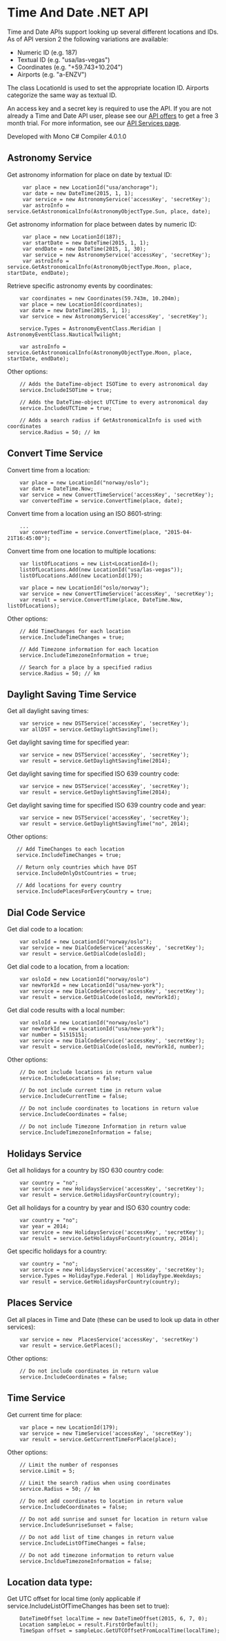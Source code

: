 Time And Date .NET API
======================================

Time and Date APIs support looking up several different locations and IDs. As of API version 2 the following variations are available:

* Numeric ID (e.g. 187)
* Textual ID (e.g. "usa/las-vegas")
* Coordinates (e.g. "+59.743+10.204")
* Airports (e.g. "a-ENZV")

The class LocationId is used to set the appropriate location ID. Airports categorize the same way as textual ID.

An access key and a secret key is required to use the API. If you are not already a Time and Date API user, please see our [API offers](https://services.timeanddate.com/api/packages/) to get a free 3 month trial. For more information, see our [API Services page](https://services.timeanddate.com/).

Developed with Mono C# Compiler 4.0.1.0 

Astronomy Service
--------------------------------------
  
Get astronomy information for place on date by textual ID:
         
         var place = new LocationId("usa/anchorage");
         var date = new DateTime(2015, 1, 1);
         var service = new AstronomyService('accessKey', 'secretKey');
         var astroInfo = service.GetAstronomicalInfo(AstronomyObjectType.Sun, place, date);
         
Get astronomy information for place between dates by numeric ID:
 
         var place = new LocationId(187);
         var startDate = new DateTime(2015, 1, 1);
         var endDate = new DateTime(2015, 1, 30);
         var service = new AstronomyService('accessKey', 'secretKey');
         var astroInfo = service.GetAstronomicalInfo(AstronomyObjectType.Moon, place, startDate, endDate);

Retrieve specific astronomy events by coordinates:

        var coordinates = new Coordinates(59.743m, 10.204m);
        var place = new LocationId(coordinates);
        var date = new DateTime(2015, 1, 1);
        var service = new AstronomyService('accessKey', 'secretKey');

        service.Types = AstronomyEventClass.Meridian | AstronomyEventClass.NauticalTwilight;

        var astroInfo = service.GetAstronomicalInfo(AstronomyObjectType.Moon, place, startDate, endDate);

Other options:

        // Adds the DateTime-object ISOTime to every astronomical day
        service.IncludeISOTime = true;

        // Adds the DateTime-object UTCTime to every astronomical day
        service.IncludeUTCTime = true;

        // Adds a search radius if GetAstronomicalInfo is used with coordinates
        service.Radius = 50; // km


Convert Time Service
--------------------------------------

Convert time from a location:

        var place = new LocationId("norway/oslo");
        var date = DateTime.Now;
        var service = new ConvertTimeService('accessKey', 'secretKey');
        var convertedTime = service.ConvertTime(place, date);

Convert time from a location using an ISO 8601-string:

        ...
        var convertedTime = service.ConvertTime(place, "2015-04-21T16:45:00");

Convert time from one location to multiple locations:

        var listOfLocations = new List<LocationId>();
        listOfLocations.Add(new LocationId("usa/las-vegas"));
        listOfLocations.Add(new LocationId(179);
        
        var place = new LocationId("oslo/norway");
        var service = new ConvertTimeService('accessKey', 'secretKey');
        var result = service.ConvertTime(place, DateTime.Now, listOfLocations);

Other options:

        // Add TimeChanges for each location
        service.IncludeTimeChanges = true;

        // Add Timezone information for each location
        service.IncludeTimezoneInformation = true;

        // Search for a place by a specified radius
        service.Radius = 50; // km


Daylight Saving Time Service
--------------------------------------

Get all daylight saving times:

        var service = new DSTService('accessKey', 'secretKey');
        var allDST = service.GetDaylightSavingTime();

Get daylight saving time for specified year:

        var service = new DSTService('accessKey', 'secretKey');
        var result = service.GetDaylightSavingTime(2014);

Get daylight saving time for specified ISO 639 country code:

        var service = new DSTService('accessKey', 'secretKey');
        var result = service.GetDaylightSavingTime(2014);

Get daylight saving time for specified ISO 639 country code and year:

        var service = new DSTService('accessKey', 'secretKey');
        var result = service.GetDaylightSavingTime("no", 2014);

   
Other options:
       
       // Add TimeChanges to each location
       service.IncludeTimeChanges = true;

       // Return only countries which have DST
       service.IncludeOnlyDstCountries = true;

       // Add locations for every country
       service.IncludePlacesForEveryCountry = true;

        

Dial Code Service
--------------------------------------

Get dial code to a location:

        var osloId = new LocationId("norway/oslo");
        var service = new DialCodeService('accessKey', 'secretKey');
        var result = service.GetDialCode(osloId);

Get dial code to a location, from a location:

        var osloId = new LocationId("norway/oslo")
        var newYorkId = new LocationId("usa/new-york");
        var service = new DialCodeService('accessKey', 'secretKey');
        var result = service.GetDialCode(osloId, newYorkId);

Get dial code results with a local number:

        var osloId = new LocationId("norway/oslo")
        var newYorkId = new LocationId("usa/new-york");
        var number = 51515151;
        var service = new DialCodeService('accessKey', 'secretKey');
        var result = service.GetDialCode(osloId, newYorkId, number);

Other options:

        // Do not include locations in return value
        service.IncludeLocations = false;

        // Do not include current time in return value
        service.IncludeCurrentTime = false;

        // Do not include coordinates to locations in return value
        service.IncludeCoordinates = false;

        // Do not include Timezone Information in return value
        service.IncludeTimezoneInformation = false;

Holidays Service
--------------------------------------

Get all holidays for a country by ISO 630 country code:

        var country = "no";
        var service = new HolidaysService('accessKey', 'secretKey');
        var result = service.GetHolidaysForCountry(country);

Get all holidays for a country by year and ISO 630 country code:

        var country = "no";
        var year = 2014;
        var service = new HolidaysService('accessKey', 'secretKey');
        var result = service.GetHolidaysForCountry(country, 2014);

Get specific holidays for a country:

        var country = "no";
        var service = new HolidaysService('accessKey', 'secretKey');
        service.Types = HolidayType.Federal | HolidayType.Weekdays;
        var result = service.GetHolidaysForCountry(country);

Places Service
--------------------------------------

Get all places in Time and Date (these can be used to look up data in other services):

        var service = new  PlacesService('accessKey', 'secretKey')
        var result = service.GetPlaces();

Other options:

        // Do not include coordinates in return value
        service.IncludeCoordinates = false;

Time Service
--------------------------------------

Get current time for place:

        var place = new LocationId(179);
        var service = new TimeService('accessKey', 'secretKey');
        var result = service.GetCurrentTimeForPlace(place);

Other options:

        // Limit the number of responses
        service.Limit = 5;

        // Limit the search radius when using coordinates
        service.Radius = 50; // km

        // Do not add coordinates to location in return value
        service.IncludeCoordinates = false;

        // Do not add sunrise and sunset for location in return value
        service.IncludeSunriseSunset = false;

        // Do not add list of time changes in return value
        service.IncludeListOfTimeChanges = false;

        // Do not add timezone information to return value
        service.IncldueTimezoneInformation = false;


Location data type:
--------------------------------------

Get UTC offset for local time (only applicable if service.IncludeListOfTimeChanges has been set to true):

		DateTimeOffset localTime = new DateTimeOffset(2015, 6, 7, 0);
		Location sampleLoc = result.FirstOrDefault();
		TimeSpan offset = sampleLoc.GetUTCOffsetFromLocalTime(localTime);



